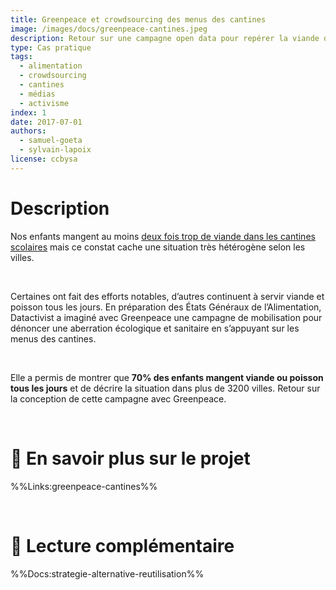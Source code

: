 ```yaml
---
title: Greenpeace et crowdsourcing des menus des cantines
image: /images/docs/greenpeace-cantines.jpeg
description: Retour sur une campagne open data pour repérer la viande dans les cantines
type: Cas pratique
tags:
  - alimentation
  - crowdsourcing
  - cantines
  - médias
  - activisme
index: 1
date: 2017-07-01
authors: 
  - samuel-goeta
  - sylvain-lapoix
license: ccbysa
---
```


# Description

Nos enfants mangent au moins [deux fois trop de viande dans les cantines scolaires](https://www.greenpeace.fr/deux-de-viande-a-cantine/) mais ce constat cache une situation très hétérogène selon les villes.

</br>

Certaines ont fait des efforts notables, d’autres continuent à servir viande et poisson tous les jours. En préparation des États Généraux de l’Alimentation, Datactivist a imaginé avec Greenpeace une campagne de mobilisation pour dénoncer une aberration écologique et sanitaire en s’appuyant sur les menus des cantines.

</br>

Elle a permis de montrer que **70% des enfants mangent viande ou poisson tous les jours** et de décrire la situation dans plus de 3200 villes. Retour sur la conception de cette campagne avec Greenpeace.

</br>

# 🔎 En savoir plus sur le projet

%%Links:greenpeace-cantines%%

</br>

# 📘 Lecture complémentaire

%%Docs:strategie-alternative-reutilisation%%